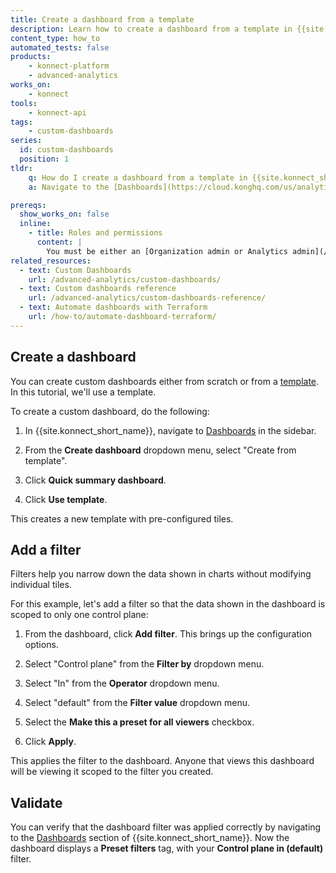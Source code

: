 ```yaml
---
title: Create a dashboard from a template
description: Learn how to create a dashboard from a template in {{site.konnect_short_name}} Analytics.
content_type: how_to
automated_tests: false
products:
    - konnect-platform
    - advanced-analytics
works_on:
    - konnect
tools:
    - konnect-api
tags:
    - custom-dashboards
series:
  id: custom-dashboards
  position: 1
tldr:
    q: How do I create a dashboard from a template in {{site.konnect_short_name}}?
    a: Navigate to the [Dashboards](https://cloud.konghq.com/us/analytics/dashboards), select "Create from Template" from the **Create dashboard** dropdown menu, and apply filters.

prereqs:
  show_works_on: false
  inline: 
    - title: Roles and permissions
      content: |
        You must be either an [Organization admin or Analytics admin](/konnect-platform/teams-and-roles/). 
related_resources:
  - text: Custom Dashboards
    url: /advanced-analytics/custom-dashboards/
  - text: Custom dashboards reference
    url: /advanced-analytics/custom-dashboards-reference/
  - text: Automate dashboards with Terraform
    url: /how-to/automate-dashboard-terraform/
---
```


## Create a dashboard

You can create custom dashboards either from scratch or from a [template](/advanced-analytics/custom-dashboards-reference/#templates). In this tutorial, we'll use a template.

To create a custom dashboard, do the following: 

1. In {{site.konnect_short_name}}, navigate to [Dashboards](https://cloud.konghq.com/us/analytics/dashboards) in the sidebar.

1. From the **Create dashboard** dropdown menu, select "Create from template".

1. Click **Quick summary dashboard**.
1. Click **Use template**.


This creates a new template with pre-configured tiles.

## Add a filter

Filters help you narrow down the data shown in charts without modifying individual tiles. 

For this example, let's add a filter so that the data shown in the dashboard is scoped to only one control plane: 

1. From the dashboard, click **Add filter**. This brings up the configuration options.

1. Select "Control plane" from the **Filter by** dropdown menu.
1. Select "In" from the **Operator** dropdown menu.
1. Select "default" from the **Filter value** dropdown menu.
1. Select the **Make this a preset for all viewers** checkbox.
1. Click **Apply**. 

This applies the filter to the dashboard. Anyone that views this dashboard will be viewing it scoped to the filter you created.


## Validate

You can verify that the dashboard filter was applied correctly by navigating to the [Dashboards](https://cloud.konghq.com/us/analytics/dashboards) section of {{site.konnect_short_name}}. Now the dashboard displays a **Preset filters** tag, with your **Control plane in (default)** filter.

